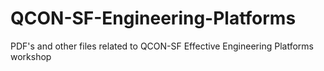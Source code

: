 # QCON-SF-Engineering-Platforms

PDF's and other files related to QCON-SF Effective Engineering Platforms workshop
